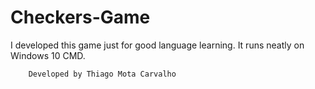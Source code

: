 # Checkers-Game
I developed this game just for good language learning. 
It runs neatly on Windows 10 CMD.

        Developed by Thiago Mota Carvalho
